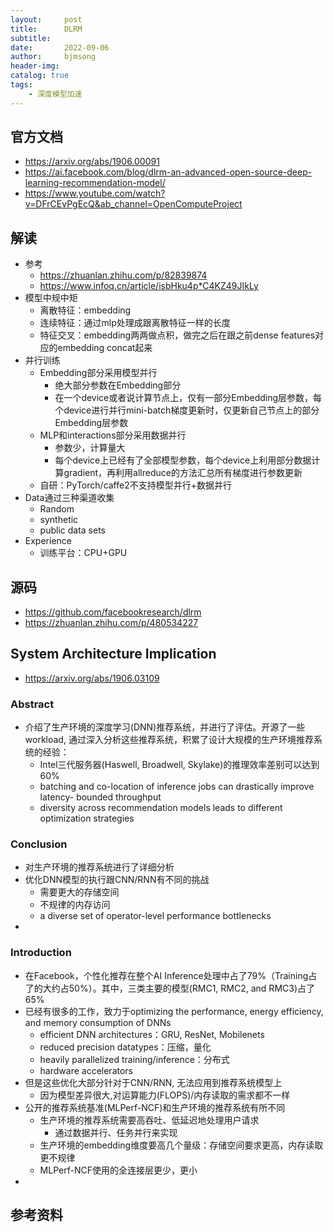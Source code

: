 ```yaml
---
layout:     post
title:      DLRM
subtitle:   
date:       2022-09-06
author:     bjmsong
header-img: 
catalog: true
tags:
    - 深度模型加速
---
```

## 官方文档
- https://arxiv.org/abs/1906.00091
- https://ai.facebook.com/blog/dlrm-an-advanced-open-source-deep-learning-recommendation-model/
- https://www.youtube.com/watch?v=DFrCEvPgEcQ&ab_channel=OpenComputeProject

## 解读
- 参考
    - https://zhuanlan.zhihu.com/p/82839874
    - https://www.infoq.cn/article/isbHku4p*C4KZ49JIkLy
- 模型中规中矩
    - 离散特征：embedding
    - 连续特征：通过mlp处理成跟离散特征一样的长度
    - 特征交叉：embedding两两做点积，做完之后在跟之前dense features对应的embedding concat起来
- 并行训练
    - Embedding部分采用模型并行
        - 绝大部分参数在Embedding部分
        - 在一个device或者说计算节点上，仅有一部分Embedding层参数，每个device进行并行mini-batch梯度更新时，仅更新自己节点上的部分Embedding层参数
    - MLP和interactions部分采用数据并行
        - 参数少，计算量大
        - 每个device上已经有了全部模型参数，每个device上利用部分数据计算gradient，再利用allreduce的方法汇总所有梯度进行参数更新
    - 自研：PyTorch/caffe2不支持模型并行+数据并行
- Data通过三种渠道收集
    - Random
    - synthetic
    - public data sets
- Experience
    - 训练平台：CPU+GPU

## 源码
- https://github.com/facebookresearch/dlrm
- https://zhuanlan.zhihu.com/p/480534227


## System Architecture Implication
- https://arxiv.org/abs/1906.03109
### Abstract
- 介绍了生产环境的深度学习(DNN)推荐系统，并进行了评估。开源了一些workload, 通过深入分析这些推荐系统，积累了设计大规模的生产环境推荐系统的经验：
    - Intel三代服务器(Haswell, Broadwell, Skylake)的推理效率差别可以达到60%
    - batching and co-location of inference jobs can drastically improve latency- bounded throughput
    - diversity across recommendation models leads to different optimization strategies
### Conclusion
- 对生产环境的推荐系统进行了详细分析
- 优化DNN模型的执行跟CNN/RNN有不同的挑战
    - 需要更大的存储空间
    - 不规律的内存访问
    - a diverse set of operator-level performance bottlenecks
- 
### Introduction
- 在Facebook，个性化推荐在整个AI Inference处理中占了79%（Training占了的大约占50%）。其中，三类主要的模型(RMC1, RMC2, and RMC3)占了65%
- 已经有很多的工作，致力于optimizing the performance, energy efficiency, and memory consumption of DNNs
    - efficient DNN architectures：GRU, ResNet, Mobilenets
    - reduced precision datatypes：压缩，量化
    - heavily parallelized training/inference：分布式
    - hardware accelerators
- 但是这些优化大部分针对于CNN/RNN, 无法应用到推荐系统模型上
    - 因为模型差异很大,对运算能力(FLOPS)/内存读取的需求都不一样
- 公开的推荐系统基准(MLPerf-NCF)和生产环境的推荐系统有所不同
    - 生产环境的推荐系统需要高吞吐、低延迟地处理用户请求
        - 通过数据并行、任务并行来实现
    - 生产环境的embedding维度要高几个量级：存储空间要求更高，内存读取更不规律
    - MLPerf-NCF使用的全连接层更少，更小
- 

## 参考资料
